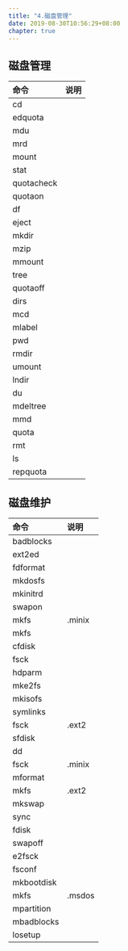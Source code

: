 ```yaml
---
title: "4.磁盘管理"
date: 2019-08-30T10:56:29+08:00
chapter: true
---
```


## 磁盘管理

| 命令 | 说明 |
| :--- | :--- |
| cd |  |
| edquota |  |
| mdu |  |
| mrd |  |
| mount |  |
| stat |  |
| quotacheck |  |
| quotaon |  |
| df |  |
| eject |  |
| mkdir |  |
| mzip |  |
| mmount |  |
| tree |  |
| quotaoff |  |
| dirs |  |
| mcd |  |
| mlabel |  |
| pwd |  |
| rmdir |  |
| umount |  |
| lndir |  |
| du |  |
| mdeltree |  |
| mmd |  |
| quota |  |
| rmt |  |
| ls |  |
| repquota |  |

## 磁盘维护

| 命令 | 说明 |
| :--- | :--- |
| badblocks | |
| ext2ed | |
| fdformat | |
| mkdosfs | |
| mkinitrd | |
| swapon | |
| mkfs |.minix |
| mkfs | |
| cfdisk | |
| fsck | |
| hdparm | |
| mke2fs | |
| mkisofs | |
| symlinks | |
| fsck |.ext2 |
| sfdisk | |
| dd | |
| fsck |.minix |
| mformat | |
| mkfs |.ext2 |
| mkswap | |
| sync | |
| fdisk | |
| swapoff | |
| e2fsck | |
| fsconf | |
| mkbootdisk | |
| mkfs |.msdos |
| mpartition | |
| mbadblocks | |
| losetup | |
